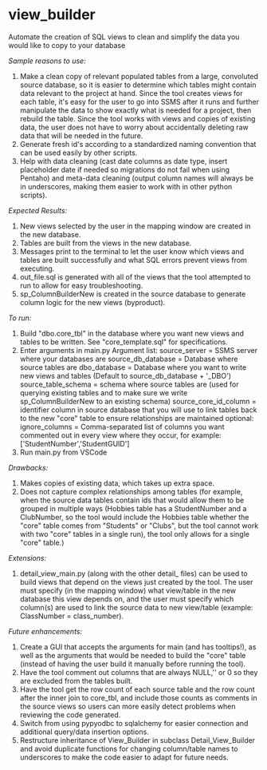 # view_builder
Automate the creation of SQL views to clean and simplify the data you would like to copy to your database

_Sample reasons to use:_
1. Make a clean copy of relevant populated tables from a large, convoluted source database,
so it is easier to determine which tables might contain data relevant to the project at hand. 
Since the tool creates views for each table, it's easy for the user to go into SSMS after it runs 
and further manipulate the data to show exactly what is needed for a project, then rebuild the table. 
Since the tool works with views and copies of existing data, the user does not have to worry about 
accidentally deleting raw data that will be needed in the future. 
2. Generate fresh id's according to a standardized naming convention that can be used easily by other scripts. 
3. Help with data cleaning (cast date columns as date type, insert placeholder date if needed so migrations do not fail when using Pentaho) and meta-data cleaning (output column names will always be in underscores, making them easier to work with in other python scripts).

_Expected Results:_ 
1. New views selected by the user in the mapping window are created in the new database. 
2. Tables are built from the views in the new database. 
3. Messages print to the terminal to let the user know which views and tables are built successfully
and what SQL errors prevent views from executing. 
4. out_file.sql is generated with all of the views that the tool attempted to run to allow for easy troubleshooting. 
5. sp_ColumnBuilderNew is created in the source database to generate column logic for the new views (byproduct). 

_To run:_ 
1. Build "dbo.core_tbl" in the database where you want new views and tables to be written. See "core_template.sql" for specifications. 
2. Enter arguments in main.py
Argument list: 
    source_server = SSMS server where your databases are
    source_db_database = Database where source tables are
    dbo_database = Database where you want to write new views and tables (Default to source_db_database + '_DBO')
    source_table_schema = schema where source tables are (used for querying existing tables and to make sure we write sp_ColumnBuilderNew to an existing schema)
    source_core_id_column = identifier column in source database that you will use to link tables back to the new "core" table to ensure relationships are maintained
    optional: ignore_columns = Comma-separated list of columns you want commented out in every view where they occur, for example: ['StudentNumber','StudentGUID'] 
3. Run main.py from VSCode
   
_Drawbacks:_ 
1. Makes copies of existing data, which takes up extra space. 
2. Does not capture complex relationships among tables (for example, when the source data tables 
contain ids that would allow them to be grouped in multiple ways (Hobbies table has a StudentNumber and a ClubNumber, so the tool would include the Hobbies table whether the "core" table comes from "Students" or "Clubs", but the tool cannot work with two "core" tables in a single run), 
the tool only allows for a single "core" table.)

_Extensions:_ 
1. detail_view_main.py (along with the other detail_ files) can be used to build views that depend on the views just created by the tool. 
The user must specify (in the mapping window) what view/table in the new database this view depends on, 
and the user must specify which column(s) are used to link the source data to new view/table (example: ClassNumber = class_number).

_Future enhancements:_ 
1. Create a GUI that accepts the arguments for main (and has tooltips!), 
as well as the arguments that would be needed to build the "core" table (instead of having the user build it manually before running the tool). 
2. Have the tool comment out columns that are always NULL,'' or 0 so they are excluded from the tables built. 
3. Have the tool get the row count of each source table and the row count after the inner join to core_tbl,
and include those counts as comments in the source views so users can more easily detect problems when reviewing the code generated. 
4. Switch from using pypyodbc to sqlalchemy for easier connection and additional query/data insertion options. 
5. Restructure inheritance of View_Builder in subclass Detail_View_Builder and avoid duplicate functions 
for changing column/table names to underscores to make the code easier to adapt for future needs. 
